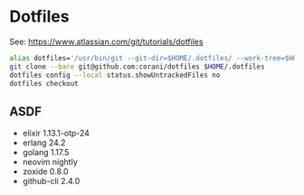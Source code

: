 # Dotfiles

See: https://www.atlassian.com/git/tutorials/dotfiles

```bash
alias dotfiles='/usr/bin/git --git-dir=$HOME/.dotfiles/ --work-tree=$HOME'
git clone --bare git@github.com:corani/dotfiles $HOME/.dotfiles
dotfiles config --local status.showUntrackedFiles no
dotfiles checkout
```

## ASDF

- elixir 1.13.1-otp-24
- erlang 24.2
- golang 1.17.5
- neovim nightly
- zoxide 0.8.0
- github-cli 2.4.0 

